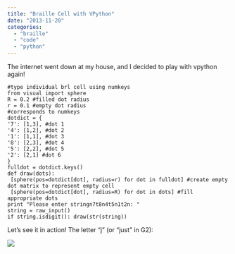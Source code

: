 ```yaml
---
title: "Braille Cell with VPython"
date: "2013-11-20"
categories: 
  - "braille"
  - "code"
  - "python"
---
```


The internet went down at my house, and I decided to play with vpython again!

```
#type individual brl cell using numkeys
from visual import sphere
R = 0.2 #filled dot radius
r = 0.1 #empty dot radius
#corresponds to numkeys
dotdict = {
'7': [1,3], #dot 1 
'4': [1,2], #dot 2
'1': [1,1], #dot 3
'8': [2,3], #dot 4
'5': [2,2], #dot 5
'2': [2,1] #dot 6
}
fulldot = dotdict.keys()
def draw(dots):
 [sphere(pos=dotdict[dot], radius=r) for dot in fulldot] #create empty dot matrix to represent empty cell
 [sphere(pos=dotdict[dot], radius=R) for dot in dots] #fill appropriate dots
print "Please enter stringn7t8n4t5n1t2n: "
string = raw_input()
if string.isdigit(): draw(str(string))
```

Let’s see it in action! The letter “j” (or “just” in G2):

[![](/wp-content/uploads/2013/11/Screenshot-from-2013-11-20-14-54-44.png)](/wp-content/uploads/2013/11/Screenshot-from-2013-11-20-14-54-44.png)

